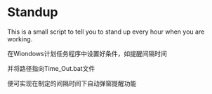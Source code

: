 
# Standup
This is a small script to tell you to stand up every hour when you are working.

在Wiondows计划任务程序中设置好条件，如提醒间隔时间

并将路径指向Time_Out.bat文件

便可实现在制定的间隔时间下自动弹窗提醒功能
